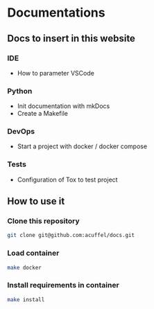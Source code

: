 # Documentations

## Docs to insert in this website

### IDE
- How to parameter VSCode 

### Python
- Init documentation with mkDocs
- Create a Makefile

### DevOps

- Start a project with docker / docker compose

### Tests

- Configuration of Tox to test project


## How to use it

### Clone this repository

```bash
git clone git@github.com:acuffel/docs.git
```

### Load container 

```bash
make docker
```

### Install requirements in container

```bash
make install
```

